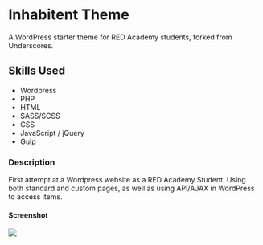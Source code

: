 # Inhabitent Theme

A WordPress starter theme for RED Academy students, forked from Underscores.

## Skills Used

- Wordpress
- PHP
- HTML
- SASS/SCSS
- CSS
- JavaScript / jQuery
- Gulp

### Description

First attempt at a Wordpress website as a RED Academy Student. Using both standard and custom pages, as well as using API/AJAX in WordPress to access items. 

#### Screenshot

<img src="../../../../screenshot.png">
